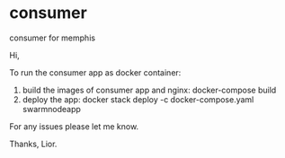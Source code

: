 # consumer
consumer for memphis

Hi,

To run the consumer app as docker container:
1. build the images of consumer app and nginx:
   docker-compose build
2. deploy the app:
   docker stack deploy -c docker-compose.yaml swarmnodeapp

For any issues please let me know.

Thanks,
Lior.
